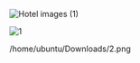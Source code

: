 ![Hotel images (1)](https://user-images.githubusercontent.com/81805695/160995728-12a11dea-534d-48ea-8665-1e309343809e.jpeg)

![1](https://user-images.githubusercontent.com/81805695/161426942-7165d491-289e-4ec1-8b68-837a79afc4dc.png)

/home/ubuntu/Downloads/2.png
